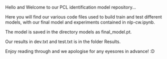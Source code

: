 Hello and Welcome to our PCL identification model repository...

Here you will find our various code files used to build train and test different models, with our final model and experiments contained in nlp-cw.ipynb.

The model is saved in the directory models as final_model.pt. 

Our results in dev.txt and test.txt is in the folder Results.

Enjoy reading through and we apologise for any eyesores in advance! :D

